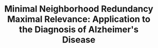 ---
id:             2015-mnrmr
title:          "Minimal Neighborhood Redundancy Maximal Relevance: Application to the Diagnosis of Alzheimer's Disease"
authors:        <b>Pedro Morgado</b> and Margarida Silveira
venue:          Neurocomputing, Vol. 155, pp. 295-308, May, 2015.
year:           "2015"
thumbnail:      assets/publications/2015-mnrmr/thumbnail.jpg
links:
    pdf:        assets/publications/2015-mnrmr/paper.pdf
    bibtex:     assets/publications/2015-mnrmr/ref.txt
other_venues:
    - title:    "Efficient Selection of Non-redundant Features for the Diagnosis of Alzheimer's Disease"
      venue:    International Symposium on Biomedical Imaging (ISBI), San Francisco, CA, 2013.
      highlight:      Oral presentation
      links:
        pdf:        assets/publications/2013-mnrmr-isbi/paper.pdf
        poster:     assets/publications/2013-mnrmr-isbi/poster.pdf
        bibtex:     assets/publications/2013-mnrmr-isbi/ref.txt
---